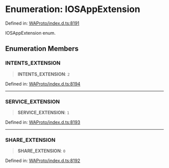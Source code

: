 # Enumeration: IOSAppExtension

Defined in: [WAProto/index.d.ts:8191](https://github.com/Fokusdotid/Baileys/blob/a954da2ee3c892812cf9528a5a214092693c872f/WAProto/index.d.ts#L8191)

IOSAppExtension enum.

## Enumeration Members

### INTENTS\_EXTENSION

> **INTENTS\_EXTENSION**: `2`

Defined in: [WAProto/index.d.ts:8194](https://github.com/Fokusdotid/Baileys/blob/a954da2ee3c892812cf9528a5a214092693c872f/WAProto/index.d.ts#L8194)

***

### SERVICE\_EXTENSION

> **SERVICE\_EXTENSION**: `1`

Defined in: [WAProto/index.d.ts:8193](https://github.com/Fokusdotid/Baileys/blob/a954da2ee3c892812cf9528a5a214092693c872f/WAProto/index.d.ts#L8193)

***

### SHARE\_EXTENSION

> **SHARE\_EXTENSION**: `0`

Defined in: [WAProto/index.d.ts:8192](https://github.com/Fokusdotid/Baileys/blob/a954da2ee3c892812cf9528a5a214092693c872f/WAProto/index.d.ts#L8192)
